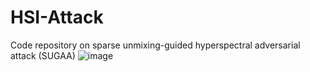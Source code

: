 # HSI-Attack
Code repository on sparse unmixing-guided hyperspectral adversarial attack (SUGAA)
![image](https://github.com/user-attachments/assets/6a97405b-d08e-456e-a9f3-c42d2cb38352)
